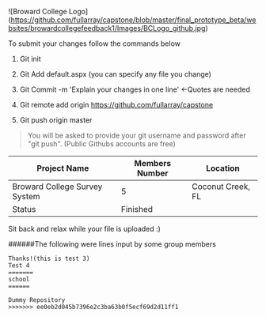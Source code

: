 ![Broward College Logo] (https://github.com/fullarray/capstone/blob/master/final_prototype_beta/websites/browardcollegefeedback1/Images/BCLogo_github.jpg)


To submit your changes follow the commands below

1. Git init 

2. Git Add default.aspx (you can specify any file you change)

3. Git Commit -m 'Explain your changes in one line' <-Quotes are needed

4. Git remote add origin https://github.com/fullarray/capstone

5. Git push origin master


>You will be asked to provide your 
git username and password after "git push". 
(Public Githubs accounts are free)


Project Name | Members Number | Location
------------ | -------------- | ---------
Broward College Survey System | 5 | Coconut Creek, FL
Status                        | Finished 



Sit back and relax while your file is uploaded :)



######The following were lines input by some group members

```
Thanks!(this is test 3)
Test 4
=======
school
======

Dummy Repository
>>>>>>> ee0eb2d045b7396e2c3ba63b0f5ecf69d2d11ff1

```